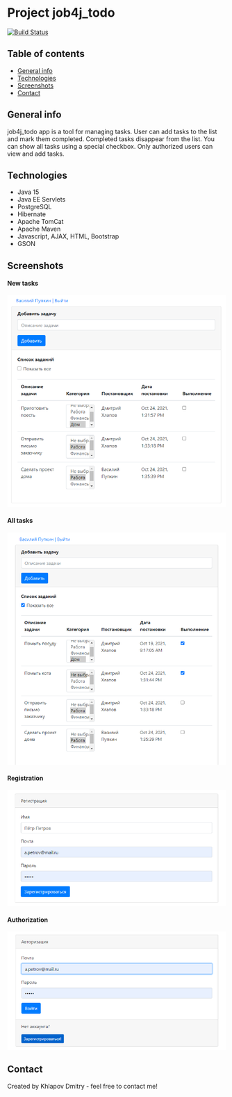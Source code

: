 # Project job4j_todo
[![Build Status](https://app.travis-ci.com/EDGE775/job4j_todo.svg?branch=master)](https://app.travis-ci.com/EDGE775/job4j_todo)

## Table of contents
* [General info](#general-info)
* [Technologies](#technologies)
* [Screenshots](#screenshots)
* [Contact](#contact)

## General info
job4j_todo app is a tool for managing tasks.
User can add tasks to the list and mark them completed.
Completed tasks disappear from the list.
You can show all tasks using a special checkbox.
Only authorized users can view and add tasks.

## Technologies
* Java 15
* Java EE Servlets
* PostgreSQL
* Hibernate 
* Apache TomCat
* Apache Maven
* Javascript, AJAX, HTML, Bootstrap
* GSON

## Screenshots
#### New tasks
![ScreenShot](images/image1.png)
#### All tasks
![ScreenShot](images/image2.png)
#### Registration
![ScreenShot](images/image4.png)
#### Authorization
![ScreenShot](images/image3.png)

## Contact
Created by Khlapov Dmitry - feel free to contact me!
